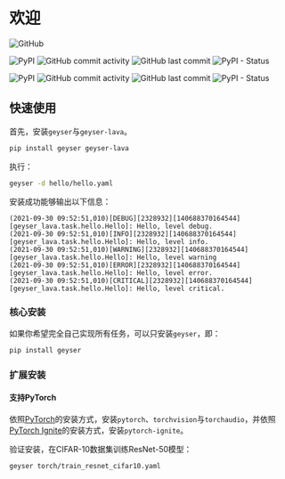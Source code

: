 # 欢迎

![GitHub](https://img.shields.io/github/license/chenrz925/geyser?style=for-the-badge)

![PyPI](https://img.shields.io/pypi/v/geyser?label=Geyser&style=for-the-badge)
![GitHub commit activity](https://img.shields.io/github/commit-activity/m/chenrz925/geyser?label=Geyser&style=for-the-badge)
![GitHub last commit](https://img.shields.io/github/last-commit/chenrz925/geyser?label=Geyser&style=for-the-badge)
![PyPI - Status](https://img.shields.io/pypi/status/geyser?label=Geyser&style=for-the-badge)

![PyPI](https://img.shields.io/pypi/v/geyser-lava?label=Lava&style=for-the-badge)
![GitHub commit activity](https://img.shields.io/github/commit-activity/m/chenrz925/geyser-lava?label=Lava&style=for-the-badge)
![GitHub last commit](https://img.shields.io/github/last-commit/chenrz925/geyser-lava?label=Lava&style=for-the-badge)
![PyPI - Status](https://img.shields.io/pypi/status/geyser-lava?label=Lava&style=for-the-badge)

## 快速使用

首先，安装`geyser`与`geyser-lava`。

```bash
pip install geyser geyser-lava
```

执行：

```bash
geyser -d hello/hello.yaml
```

安装成功能够输出以下信息：

```
(2021-09-30 09:52:51,010)[DEBUG][2328932][140688370164544][geyser_lava.task.hello.Hello]: Hello, level debug.
(2021-09-30 09:52:51,010)[INFO][2328932][140688370164544][geyser_lava.task.hello.Hello]: Hello, level info.
(2021-09-30 09:52:51,010)[WARNING][2328932][140688370164544][geyser_lava.task.hello.Hello]: Hello, level warning
(2021-09-30 09:52:51,010)[ERROR][2328932][140688370164544][geyser_lava.task.hello.Hello]: Hello, level error.
(2021-09-30 09:52:51,010)[CRITICAL][2328932][140688370164544][geyser_lava.task.hello.Hello]: Hello, level critical.
```

### 核心安装

如果你希望完全自己实现所有任务，可以只安装`geyser`，即：

```bash
pip install geyser
```

### 扩展安装

#### 支持PyTorch

依照[PyTorch](https://pytorch.org/)的安装方式，安装`pytorch`、`torchvision`与`torchaudio`，并依照[PyTorch Ignite](https://pytorch.org/ignite/)的安装方式，安装`pytorch-ignite`。

验证安装，在CIFAR-10数据集训练ResNet-50模型：

```bash
geyser torch/train_resnet_cifar10.yaml
```